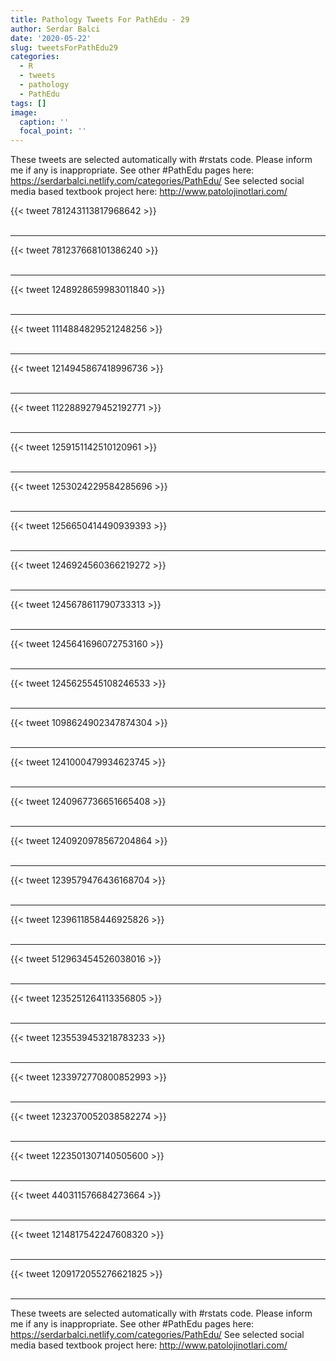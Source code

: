 ```yaml
---
title: Pathology Tweets For PathEdu - 29
author: Serdar Balci
date: '2020-05-22'
slug: tweetsForPathEdu29
categories:
  - R
  - tweets
  - pathology
  - PathEdu
tags: []
image:
  caption: ''
  focal_point: ''
---
```



These tweets are selected automatically with #rstats code. Please inform me if any is inappropriate.
See other #PathEdu pages here: https://serdarbalci.netlify.com/categories/PathEdu/ 
See selected social media based textbook project here: http://www.patolojinotlari.com/

{{< tweet 781243113817968642 >}}
<br>
<br>
<hr>
{{< tweet 781237668101386240 >}}
<br>
<br>
<hr>
{{< tweet 1248928659983011840 >}}
<br>
<br>
<hr>
{{< tweet 1114884829521248256 >}}
<br>
<br>
<hr>
{{< tweet 1214945867418996736 >}}
<br>
<br>
<hr>
{{< tweet 1122889279452192771 >}}
<br>
<br>
<hr>
{{< tweet 1259151142510120961 >}}
<br>
<br>
<hr>
{{< tweet 1253024229584285696 >}}
<br>
<br>
<hr>
{{< tweet 1256650414490939393 >}}
<br>
<br>
<hr>
{{< tweet 1246924560366219272 >}}
<br>
<br>
<hr>
{{< tweet 1245678611790733313 >}}
<br>
<br>
<hr>
{{< tweet 1245641696072753160 >}}
<br>
<br>
<hr>
{{< tweet 1245625545108246533 >}}
<br>
<br>
<hr>
{{< tweet 1098624902347874304 >}}
<br>
<br>
<hr>
{{< tweet 1241000479934623745 >}}
<br>
<br>
<hr>
{{< tweet 1240967736651665408 >}}
<br>
<br>
<hr>
{{< tweet 1240920978567204864 >}}
<br>
<br>
<hr>
{{< tweet 1239579476436168704 >}}
<br>
<br>
<hr>
{{< tweet 1239611858446925826 >}}
<br>
<br>
<hr>
{{< tweet 512963454526038016 >}}
<br>
<br>
<hr>
{{< tweet 1235251264113356805 >}}
<br>
<br>
<hr>
{{< tweet 1235539453218783233 >}}
<br>
<br>
<hr>
{{< tweet 1233972770800852993 >}}
<br>
<br>
<hr>
{{< tweet 1232370052038582274 >}}
<br>
<br>
<hr>
{{< tweet 1223501307140505600 >}}
<br>
<br>
<hr>
{{< tweet 440311576684273664 >}}
<br>
<br>
<hr>
{{< tweet 1214817542247608320 >}}
<br>
<br>
<hr>
{{< tweet 1209172055276621825 >}}
<br>
<br>
<hr>


These tweets are selected automatically with #rstats code. Please inform me if any is inappropriate.
See other #PathEdu pages here: https://serdarbalci.netlify.com/categories/PathEdu/ 
See selected social media based textbook project here: http://www.patolojinotlari.com/
